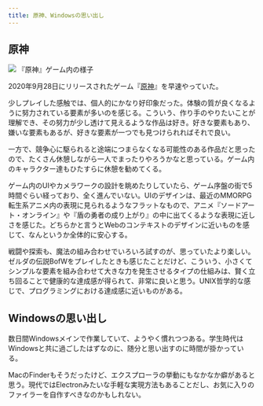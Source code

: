 ```yaml
---
title: 原神、Windowsの思い出し
---
```


## 原神

![](/images/2020-09-29-genshin.png)
『原神』ゲーム内の様子

2020年9月28日にリリースされたゲーム『[原神](https://genshin.mihoyo.com/ja)』を早速やっていた。

少しプレイした感触では、個人的にかなり好印象だった。体験の質が良くなるように努力されている要素が多いのを感じる。こういう、作り手のやりたいことが理解でき、その努力が少し透けて見えるような作品は好き。好きな要素もあり、嫌いな要素もあるが、好きな要素が一つでも見つけられればそれで良い。

一方で、競争心に駆られると途端につまらなくなる可能性のある作品だと思ったので、たくさん休憩しながら一人でまったりやろうかなと思っている。ゲーム内のキャラクター達もひたすらに休憩を勧めてくる。

ゲーム内のUIやカメラワークの設計を眺めたりしていたら、ゲーム序盤の街で5時間ぐらい経っており、全く進んでいない。UIのデザインは、最近のMMORPG転生系アニメ内の表現に見られるようなフラットなもので、アニメ『ソードアート・オンライン』や『盾の勇者の成り上がり』の中に出てくるような表現に近しさを感じた。どちらかと言うとWebのコンテキストのデザインに近いものを感じて、なんというか全体的に安心する。

戦闘や探索も、魔法の組み合わせでいろいろ試すのが、思っていたより楽しい。ゼルダの伝説BofWをプレイしたときも感じたことだけど、こういう、小さくてシンプルな要素を組み合わせて大きな力を発生させるタイプの仕組みは、賢く立ち回ることで健康的な達成感が得られて、非常に良いと思う。UNIX哲学的な感じで、プログラミングにおける達成感に近いものがある。

## Windowsの思い出し

数日間Windowsメインで作業していて、ようやく慣れつつある。学生時代はWindowsと共に過ごしたはずなのに、随分と思い出すのに時間が掛かっている。

MacのFinderもそうだったけど、エクスプローラの挙動にもなかなか癖があると思う。現代ではElectronみたいな手軽な実現方法もあることだし、お気に入りのファイラーを自作すべきなのかもしれない。